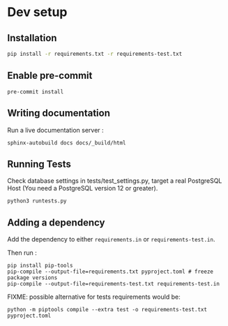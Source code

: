 # Dev setup

## Installation

```bash
pip install -r requirements.txt -r requirements-test.txt
```

## Enable pre-commit

```
pre-commit install
```

## Writing documentation

Run a live documentation server :

```
sphinx-autobuild docs docs/_build/html
```

## Running Tests

Check database settings in tests/test_settings.py, target a real PostgreSQL Host (You need a PostgreSQL version 12 or greater).

```
python3 runtests.py
```

## Adding a dependency

Add the dependency to either `requirements.in` or `requirements-test.in`.

Then run :

```
pip install pip-tools
pip-compile --output-file=requirements.txt pyproject.toml # freeze package versions
pip-compile --output-file=requirements-test.txt requirements-test.in
```

FIXME: possible alternative for tests requirements would be:
```
python -m piptools compile --extra test -o requirements-test.txt pyproject.toml
```
